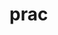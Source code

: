 # prac

[![<CircleCI>](https://circleci.com/gh/quisis/prac.svg?style=svg)](https://app.circleci.com/pipelines/github/quisis..)
 
